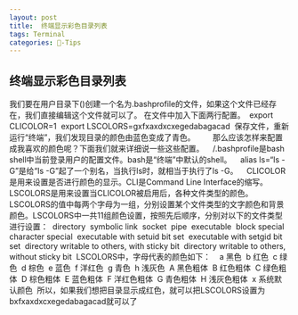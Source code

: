 ```yaml
---
layout: post
title:  终端显示彩色目录列表
tags: Terminal
categories: -Tips
---
```

## 终端显示彩色目录列表
我们要在用户目录下()创建一个名为.bashprofile的文件，如果这个文件已经存在，我们直接编辑这个文件就可以了。
在文件中加入下面两行配置。 
export CLICOLOR=1 
export LSCOLORS=gxfxaxdxcxegedabagacad 
保存文件，重新运行“终端”，我们发现目录的颜色由蓝色变成了青色。 
 
 
 
那么应该怎样来配置成我喜欢的颜色呢？下面我们就来详细说一些这些配置。 
 
/.bashprofile是bash shell中当前登录用户的配置文件。bash是“终端”中默认的shell。 
 
alias ls=“ls -G”是给“ls -G”起了一个别名，当执行ls时，就相当于执行了ls -G。 
 
CLICOLOR是用来设置是否进行颜色的显示。CLI是Command Line Interface的缩写。 
 
LSCOLORS是用来设置当CLICOLOR被启用后，各种文件类型的颜色。LSCOLORS的值中每两个字母为一组，分别设置某个文件类型的文字颜色和背景颜色。LSCOLORS中一共11组颜色设置，按照先后顺序，分别对以下的文件类型进行设置： 
directory 
symbolic link 
socket 
pipe 
executable 
block special 
character special 
executable with setuid bit set 
executable with setgid bit set 
directory writable to others, with sticky bit 
directory writable to others, without sticky bit 
LSCOLORS中，字母代表的颜色如下： 
 
a 黑色 
b 红色 
c 绿色 
d 棕色 
e 蓝色 
f 洋红色 
g 青色 
h 浅灰色 
A 黑色粗体 
B 红色粗体 
C 绿色粗体 
D 棕色粗体 
E 蓝色粗体 
F 洋红色粗体 
G 青色粗体 
H 浅灰色粗体 
x 系统默认颜色 
所以，如果我们想把目录显示成红色，就可以把LSCOLORS设置为bxfxaxdxcxegedabagacad就可以了
 


















